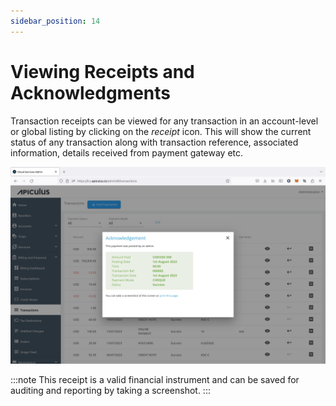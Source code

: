 ```yaml
---
sidebar_position: 14
---
```

# Viewing Receipts and Acknowledgments

Transaction receipts can be viewed for any transaction in an account-level or global listing by clicking on the _receipt_ icon. This will show the current status of any transaction along with transaction reference, associated information, details received from payment gateway etc.

![Viewing Receipts and Acknowledgments](img/ViewingReceiptsandAcknowledgments.png)

:::note
This receipt is a valid financial instrument and can be saved for auditing and reporting by taking a screenshot.
:::